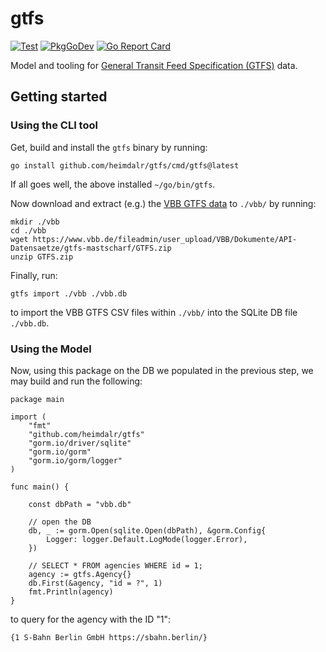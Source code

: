 # gtfs

[![Test](https://github.com/heimdalr/gtfs/actions/workflows/test.yml/badge.svg)](https://github.com/heimdalr/gtfs/actions/workflows/test.yml)
[![PkgGoDev](https://pkg.go.dev/badge/github.com/heimdalr/gtfs)](https://pkg.go.dev/github.com/heimdalr/gtfs)
[![Go Report Card](https://goreportcard.com/badge/github.com/heimdalr/gtfs)](https://goreportcard.com/report/github.com/heimdalr/gtfs)

Model and tooling for [General Transit Feed Specification (GTFS)]() data.

## Getting started

### Using the CLI tool

Get, build and install the `gtfs` binary by running:

~~~~
go install github.com/heimdalr/gtfs/cmd/gtfs@latest
~~~~

If all goes well, the above installed `~/go/bin/gtfs`. 

Now download and extract (e.g.) the [VBB GTFS data](https://www.vbb.de/vbb-services/api-open-data/datensaetze/) to `./vbb/`
by running:

~~~~
mkdir ./vbb
cd ./vbb 
wget https://www.vbb.de/fileadmin/user_upload/VBB/Dokumente/API-Datensaetze/gtfs-mastscharf/GTFS.zip
unzip GTFS.zip
~~~~

Finally, run: 

~~~~
gtfs import ./vbb ./vbb.db
~~~~

to import the VBB GTFS CSV files within `./vbb/` into the SQLite DB file `./vbb.db`.

### Using the Model

   
Now, using this package on the DB we populated in the previous step, we may build and run the following: 

~~~~
package main

import (
	"fmt"
	"github.com/heimdalr/gtfs"
	"gorm.io/driver/sqlite"
	"gorm.io/gorm"
	"gorm.io/gorm/logger"
)

func main() {

	const dbPath = "vbb.db"

	// open the DB
	db, _ := gorm.Open(sqlite.Open(dbPath), &gorm.Config{
		Logger: logger.Default.LogMode(logger.Error),
	})

	// SELECT * FROM agencies WHERE id = 1;
	agency := gtfs.Agency{}
	db.First(&agency, "id = ?", 1)
	fmt.Println(agency)
}

~~~~

to query for the agency with the ID "1":

~~~~
{1 S-Bahn Berlin GmbH https://sbahn.berlin/}
~~~~

